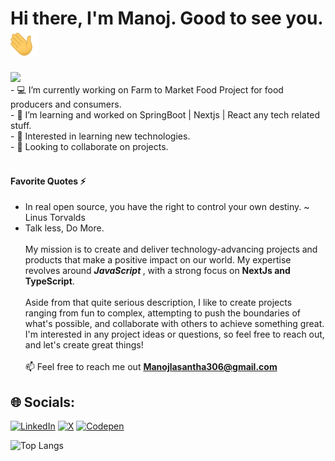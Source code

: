 
# Hi there, I'm Manoj. Good to see you. <img width="45" src="waving_hand.gif" alt="hand" />
<img src="https://user-images.githubusercontent.com/73097560/115834477-dbab4500-a447-11eb-908a-139a6edaec5c.gif"/>
 

<br />
-  💻 I’m currently working on Farm to Market Food Project for food producers and consumers. <br>
-  💬 I’m  learning and worked on SpringBoot | Nextjs | React any tech related stuff.<br>
-  🌱 Interested in learning new technologies.<br>
-   👯 Looking to collaborate on projects. <br><br>

#### Favorite Quotes ⚡
- In real open source, you have the right to control your own destiny. ~ Linus Torvalds
- Talk less, Do More.
  <br><br>
My mission is to create and deliver technology-advancing projects and products that make a positive impact on our world. My expertise revolves around <b> <i> JavaScript</i> </b>, with a strong focus on <b> NextJs and TypeScript</b>.<br><br>Aside from that quite serious description, I like to create projects ranging from fun to complex, attempting to push the boundaries of what's possible, and collaborate with others to achieve something great. I'm interested in any project ideas or questions, so feel free to reach out, and let's create great things! <br><br>
 📫 Feel free to reach me out **Manojlasantha306@gmail.com**


## 🌐 Socials:
[![LinkedIn](https://img.shields.io/badge/LinkedIn-%230077B5.svg?logo=linkedin&logoColor=white)](https://www.linkedin.com/in/manoj-illangasinghe/) [![X](https://img.shields.io/badge/X-black.svg?logo=X&logoColor=white)](https://twitter.com/ItxLasa)  [![Codepen](https://img.shields.io/badge/CodePen-open?logo=codepen)](https://codepen.io/itslasa)  












 

![Top Langs](https://github-readme-stats.vercel.app/api/top-langs/?username=ItsLasa&hide=html&layout=compact&langs_count=6&theme=vision-friendly-dark&hide_border=true)


